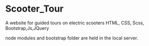 # Scooter_Tour
A website for guided tours on electric scooters
HTML, CSS, Scss, Bootstrap,Js,JQuery

node modules and bootstrap folder are held in the local server.
